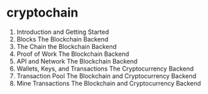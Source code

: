 # cryptochain

1. Introduction and Getting Started
2. Blocks  The Blockchain Backend
3. The Chain  the Blockchain Backend
4. Proof of Work The Blockchain Backend
5. API and Network  The Blockchain Backend
6. Wallets, Keys, and Transactions The Cryptocurrency Backend
7. Transaction Pool The Blockchain and Cryptocurrency Backend
8. Mine Transactions The Blockchain and Cryptocurrency Backend
